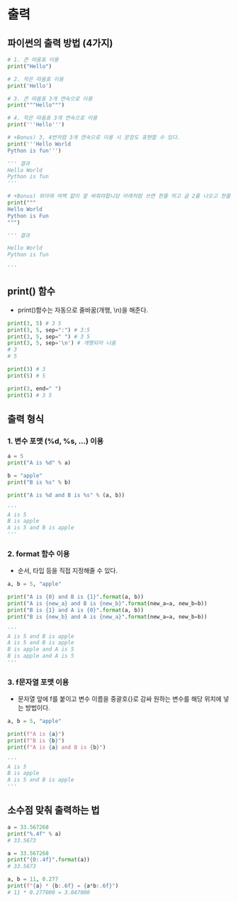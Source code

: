 # 출력

## 파이썬의 출력 방법 (4가지)

```py
# 1. 큰 따옴표 이용
print("Hello")

# 2. 작은 따옴표 이용
print('Hello')

# 3. 큰 따옴표 3개 연속으로 이용
print("""Hello""")

# 4. 작은 따옴표 3개 연속으로 이용
print('''Hello''')

# +Bonus) 3, 4번처럼 3개 연속으로 이용 시 문장도 표현할 수 있다.
print('''Hello World
Python is fun''')

''' 결과
Hello World
Python is fun
'''

# +Bonus) 위아래 여백 없이 잘 써줘야합니당 아래처럼 쓰면 한줄 띄고 글 2줄 나오고 한줄 띄고..나옵니다
print("""
Hello World
Python is Fun
""")

''' 결과

Hello World
Python is fun

'''
```

## print() 함수

- print()함수는 자동으로 줄바꿈(개행, \n)을 해준다.

```py
print(3, 5) # 3 5
print(3, 5, sep=":") # 3:5
print(3, 5, sep=" ") # 3 5
print(3, 5, sep='\n') # 개행되어 나옴
# 3
# 5

print(3) # 3
print(5) # 5

print(3, end=" ")
print(5) # 3 5
```

## 출력 형식

### 1. 변수 포맷 (%d, %s, ...) 이용

```py
a = 5
print("A is %d" % a)

b = "apple"
print("B is %s" % b)

print("A is %d and B is %s" % (a, b))

'''
A is 5
B is apple
A is 5 and B is apple
'''
```

### 2. format 함수 이용

- 순서, 타입 등을 직접 지정해줄 수 있다.

```py
a, b = 5, "apple"

print("A is {0} and B is {1}".format(a, b))
print("A is {new_a} and B is {new_b}".format(new_a=a, new_b=b))
print("B is {1} and A is {0}".format(a, b))
print("B is {new_b} and A is {new_a}".format(new_a=a, new_b=b))

'''
A is 5 and B is apple
A is 5 and B is apple
B is apple and A is 5
B is apple and A is 5
'''
```

### 3. f문자열 포맷 이용

- 문자열 앞에 f를 붙이고 변수 이름을 중괄호{}로 감싸 원하는 변수를 해당 위치에 넣는 방법이다.

```py
a, b = 5, "apple"

print(f"A is {a}")
print(f"B is {b}")
print(f"A is {a} and B is {b}")

'''
A is 5
B is apple
A is 5 and B is apple
'''
```

## 소수점 맞춰 출력하는 법

```py
a = 33.567268
print("%.4f" % a)
# 33.5673

a = 33.567268
print("{0:.4f}".format(a))
# 33.5673

a, b = 11, 0.277
print(f"{a} * {b:.6f} = {a*b:.6f}")
# 11 * 0.277000 = 3.047000
```
